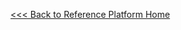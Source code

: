 [<<< Back to Reference Platform Home](https://github.com/96boards/documentation/wiki/Reference-Platform-Home)

